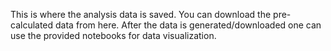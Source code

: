 This is where the analysis data is saved. You can download the pre-calculated data from here. After the data is generated/downloaded one can use the provided notebooks for data visualization. 